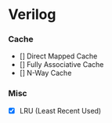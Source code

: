 # Verilog

### Cache
   - [] Direct Mapped Cache
   - [] Fully Associative Cache
   - [] N-Way Cache


### Misc
   - [x] LRU (Least Recent Used)